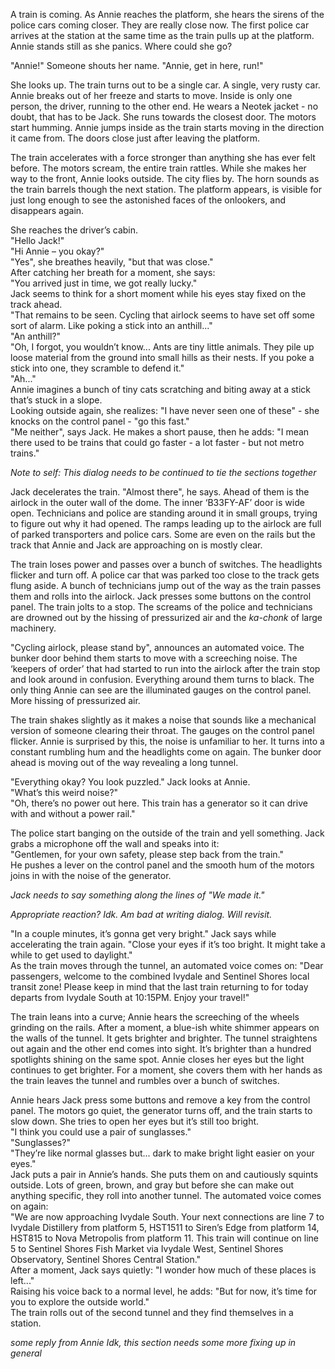 A train is coming. As Annie reaches the platform, she hears the sirens of the police cars coming closer. They are really close now. The first police car arrives at the station at the same time as the train pulls up at the platform. Annie stands still as she panics. Where could she go?

"Annie!" Someone shouts her name. "Annie, get in here, run!"

She looks up. The train turns out to be a single car. A single, very rusty car. Annie breaks out of her freeze and starts to move. Inside is only one person, the driver, running to the other end. He wears a Neotek jacket - no doubt, that has to be Jack. She runs towards the closest door. The motors start humming. Annie jumps inside as the train starts moving in the direction it came from. The doors close just after leaving the platform.

The train accelerates with a force stronger than anything she has ever felt before. The motors scream, the entire train rattles. While she makes her way to the front, Annie looks outside. The city flies by. The horn sounds as the train barrels though the next station. The platform appears, is visible for just long enough to see the astonished faces of the onlookers, and disappears again.

She reaches the driver’s cabin.  
"Hello Jack!"  
"Hi Annie – you okay?"  
"Yes", she breathes heavily, "but that was close."  
After catching her breath for a moment, she says:  
"You arrived just in time, we got really lucky."  
Jack seems to think for a short moment while his eyes stay fixed on the track ahead.  
"That remains to be seen. Cycling that airlock seems to have set off some sort of alarm. Like poking a stick into an anthill..."  
"An anthill?"  
"Oh, I forgot, you wouldn’t know... Ants are tiny little animals. They pile up loose material from the ground into small hills as their nests. If you poke a stick into one, they scramble to defend it."  
"Ah..."  
Annie imagines a bunch of tiny cats scratching and biting away at a stick that’s stuck in a slope.  
Looking outside again, she realizes: "I have never seen one of these" - she knocks on the control panel - "go this fast."  
"Me neither", says Jack. He makes a short pause, then he adds: "I mean there used to be trains that could go faster - a lot faster - but not metro trains."

*Note to self: This dialog needs to be continued to tie the sections together*

Jack decelerates the train. "Almost there", he says. Ahead of them is the airlock in the outer wall of the dome. The inner ‘B33FY-AF’ door is wide open. Technicians and police are standing around it in small groups, trying to figure out why it had opened. The ramps leading up to the airlock are full of parked transporters and police cars. Some are even on the rails but the track that Annie and Jack are approaching on is mostly clear.

The train loses power and passes over a bunch of switches. The headlights flicker and turn off. A police car that was parked too close to the track gets flung aside. A bunch of technicians jump out of the way as the train passes them and rolls into the airlock. Jack presses some buttons on the control panel. The train jolts to a stop. The screams of the police and technicians are drowned out by the hissing of pressurized air and the *ka-chonk* of large machinery.

"Cycling airlock, please stand by", announces an automated voice. The bunker door behind them starts to move with a screeching noise. The ‘keepers of order’ that had started to run into the airlock after the train stop and look around in confusion. Everything around them turns to black. The only thing Annie can see are the illuminated gauges on the control panel. More hissing of pressurized air.

The train shakes slightly as it makes a noise that sounds like a mechanical version of someone clearing their throat. The gauges on the control panel flicker. Annie is surprised by this, the noise is unfamiliar to her. It turns into a constant rumbling hum and the headlights come on again. The bunker door ahead is moving out of the way revealing a long tunnel.

"Everything okay? You look puzzled." Jack looks at Annie.  
"What’s this weird noise?"  
"Oh, there’s no power out here. This train has a generator so it can drive with and without a power rail."

The police start banging on the outside of the train and yell something. Jack grabs a microphone off the wall and speaks into it:  
"Gentlemen, for your own safety, please step back from the train."  
He pushes a lever on the control panel and the smooth hum of the motors joins in with the noise of the generator.

*Jack needs to say something along the lines of "We made it."*

*Appropriate reaction? Idk. Am bad at writing dialog. Will revisit.*

"In a couple minutes, it’s gonna get very bright." Jack says while accelerating the train again. "Close your eyes if it’s too bright. It might take a while to get used to daylight."  
As the train moves through the tunnel, an automated voice comes on: "Dear passengers, welcome to the combined Ivydale and Sentinel Shores local transit zone! Please keep in mind that the last train returning to <underground city> for today departs from Ivydale South at 10:15PM. Enjoy your travel!"

The train leans into a curve; Annie hears the screeching of the wheels grinding on the rails. After a moment, a blue-ish white shimmer appears on the walls of the tunnel. It gets brighter and brighter. The tunnel straightens out again and the other end comes into sight. It’s brighter than a hundred spotlights shining on the same spot. Annie closes her eyes but the light continues to get brighter. For a moment, she covers them with her hands as the train leaves the tunnel and rumbles over a bunch of switches.

Annie hears Jack press some buttons and remove a key from the control panel. The motors go quiet, the generator turns off, and the train starts to slow down. She tries to open her eyes but it’s still too bright.  
"I think you could use a pair of sunglasses."  
"Sunglasses?"  
"They’re like normal glasses but... dark to make bright light easier on your eyes."  
Jack puts a pair in Annie’s hands. She puts them on and cautiously squints outside. Lots of green, brown, and gray but before she can make out anything specific, they roll into another tunnel. The automated voice comes on again:  
"We are now approaching Ivydale South. Your next connections are line 7 to Ivydale Distillery from platform 5, HST1511 to Siren’s Edge from platform 14, HST815 to Nova Metropolis from platform 11. This train will continue on line 5 to Sentinel Shores Fish Market via Ivydale West, Sentinel Shores Observatory, Sentinel Shores Central Station."  
After a moment, Jack says quietly: "I wonder how much of these places is left..."  
Raising his voice back to a normal level, he adds: "But for now, it’s time for you to explore the outside world."  
The train rolls out of the second tunnel and they find themselves in a station.

*some reply from Annie Idk, this section needs some more fixing up in general*